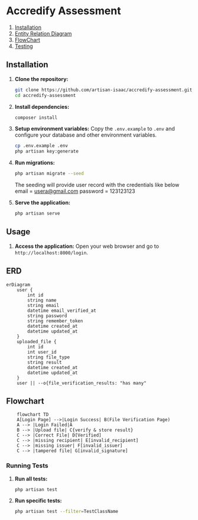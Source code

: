 # Accredify Assessment

1. [Installation](#Installation)
2. [Entity Relation Diagram](#ERD)
3. [FlowChart](#Flowchart)
4. [Testing](#Testing)


## Installation
1. **Clone the repository:**
    ```sh
    git clone https://github.com/artisan-isaac/accredify-assessment.git
    cd accredify-assessment
    ```

2. **Install dependencies:**
    ```sh
    composer install
    ```

3. **Setup environment variables:**
    Copy the `.env.example` to `.env` and configure your database and other environment variables.
    ```sh
    cp .env.example .env
    php artisan key:generate
    ```

4. **Run migrations:**
    ```sh
    php artisan migrate --seed
    ```
    The seeding will provide user record with the credentials like below
    email    = usera@gmail.com
    password = 123123123

5. **Serve the application:**
    ```sh
    php artisan serve
    ```


## Usage
1. **Access the application:**
   Open your web browser and go to `http://localhost:8000/login`.


## ERD
``` mermaid
erDiagram
    user {
        int id
        string name
        string email
        datetime email_verified_at
        string password
        string remember_token
        datetime created_at
        datetime updated_at
    }
    uploaded_file {
        int id
        int user_id
        string file_type
        string result
        datetime created_at
        datetime updated_at
    }
    user || --o{file_verification_results: "has many"
```

## Flowchart
```mermaid
    flowchart TD
    A[Login Page] -->|Login Success| B(File Verification Page)
    A --> |Login Failed|A
    B --> |Upload file| C{verify & store result}
    C --> |Correct File| D[Verified]
    C --> |missing recipient| E[invalid_recipient]
    C --> |missing issuer| F[invalid_issuer]
    C --> |tampered file| G[invalid_signature]
```

### Running Tests

1. **Run all tests:**
    ```sh
    php artisan test
    ```

2. **Run specific tests:**
    ```sh
    php artisan test --filter=TestClassName
    ```
